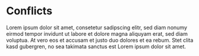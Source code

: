 # Conflicts
Lorem ipsum dolor sit amet, consetetur sadipscing elitr, 
sed diam nonumy eirmod tempor invidunt ut labore et dolore magna aliquyam erat,
sed diam voluptua. At vero eos et accusam et justo duo dolores et ea rebum. 
Stet clita kasd gubergren, no sea takimata sanctus est Lorem ipsum dolor sit amet.
